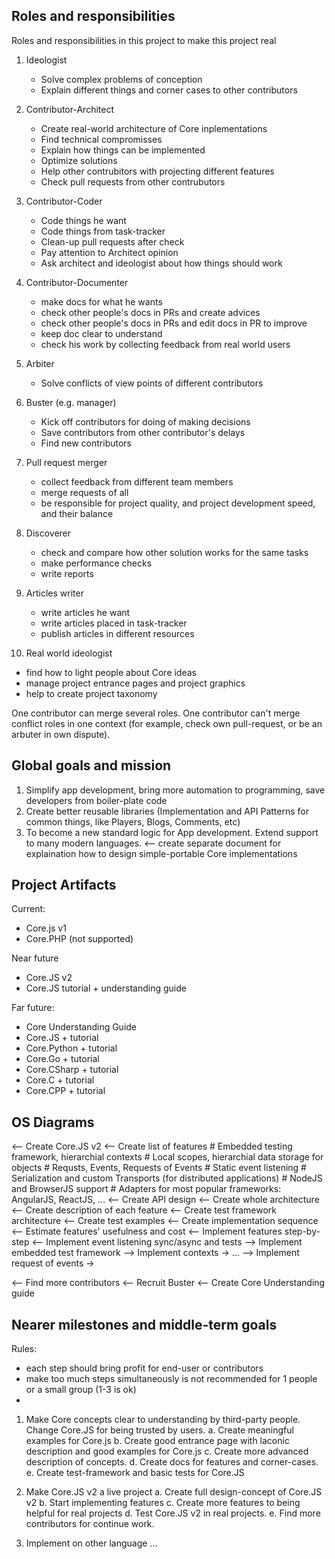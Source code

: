 ## Roles and responsibilities 
Roles and responsibilities in this project to make this project real

1. Ideologist
   - Solve complex problems of conception
   - Explain different things and corner cases to other contributors

2. Contributor-Architect
   - Create real-world architecture of Core inplementations
   - Find technical compromisses
   - Explain how things can be implemented
   - Optimize solutions
   - Help other contrubitors with projecting different features
   - Check pull requests from other contrubutors

3. Contributor-Coder
   - Code things he want
   - Code things from task-tracker
   - Clean-up pull requests after check
   - Pay attention to Architect opinion
   - Ask architect and ideologist about how things should work

4. Contributor-Documenter
   - make docs for what he wants
   - check other people's docs in PRs and create advices
   - check other people's docs in PRs and edit docs in PR to improve
   - keep doc clear to understand
   - check his work by collecting feedback from real world users

5. Arbiter
   - Solve conflicts of view points of different contributors

6. Buster (e.g. manager)
   - Kick off contributors for doing of making decisions
   - Save contributors from other contributor's delays
   - Find new contributors

7. Pull request merger
   - collect feedback from different team members
   - merge requests of all
   - be responsible for project quality, and project development speed, and their balance

8. Discoverer
   - check and compare how other solution works for the same tasks
   - make performance checks
   - write reports

9. Articles writer
   - write articles he want
   - write articles placed in task-tracker
   - publish articles in different resources

10. Real world ideologist
   - find how to light people about Core ideas
   - manage project entrance pages and project graphics
   - help to create project taxonomy


One contributor can merge several roles. One contributor can't merge conflict roles in one context (for example, check own pull-request, or be an arbuter in own dispute).

## Global goals and mission

1. Simplify app development, bring more automation to programming, save developers from boiler-plate code
2. Create better reusable libraries (Implementation and API Patterns for common things, like Players, Blogs, Comments, etc)
3. To become a new standard logic for App development. Extend support to many modern languages.
   <– create separate document for explaination how to design simple-portable Core implementations

## Project Artifacts

Current:
- Core.js v1
- Core.PHP (not supported)

Near future
- Core.JS v2
- Core.JS tutorial + understanding guide

Far future:
- Core Understanding Guide
- Core.JS + tutorial
- Core.Python + tutorial
- Core.Go + tutorial
- Core.CSharp + tutorial
- Core.C + tutorial
- Core.CPP + tutorial

## OS Diagrams

<– Create Core.JS v2
   <– Create list of features
      # Embedded testing framework, hierarchial contexts
      # Local scopes, hierarchial data storage for objects
      # Requsts, Events, Requests of Events
      # Static event listening
      # Serialization and custom Transports (for distributed applications)
      # NodeJS and BrowserJS support
      # Adapters for most popular frameworks: AngularJS, ReactJS, ...
   <– Create API design
   <– Create whole architecture
   <– Create description of each feature
   <– Create test framework architecture
      <– Create test examples
   <– Create implementation sequence
      <– Estimate features' usefulness and cost
   <– Implement features step-by-step
      <– Implement event listening sync/async and tests
         –> Implement embedded test framework
            –> Implement contexts
               -> ...
                  –> Implement request of events
                     ->


<– Find more contributors
   <– Recruit Buster
      <– Create Core Understanding guide


## Nearer milestones and middle-term goals

Rules: 
- each step should bring profit for end-user or contributors
- make too much steps simultaneously is not recommended for 1 people or a small group (1-3 is ok)
- 

1. Make Core concepts clear to understanding by third-party people. Change Core.JS for being trusted by users.
   a. Create meaningful examples for Core.js
   b. Create good entrance page with laconic description and good examples for Core.js
   c. Create more advanced description of concepts.
   d. Create docs for features and corner-cases.
   e. Create test-framework and basic tests for Core.JS

2. Make Core.JS v2 a live project
   a. Create full design-concept of Core.JS v2
   b. Start implementing features
   c. Create more features to being helpful for real projects
   d. Test Core.JS v2 in real projects.
   e. Find more contributors for continue work.

3. Implement on other language
   ...



